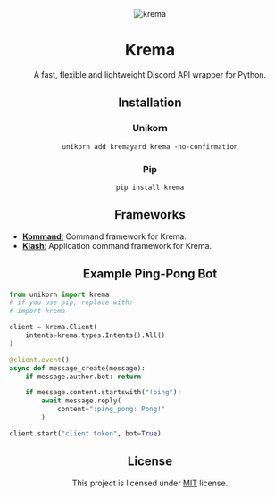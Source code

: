 <div align="center">
<img src="https://avatars.githubusercontent.com/u/87482214?s=256&v=4" alt="krema"/>
<h1>Krema</h1>
<p>A fast, flexible and lightweight Discord API wrapper for Python.</p>

## Installation

### Unikorn
`unikorn add kremayard krema -no-confirmation`

### Pip
`pip install krema`

## Frameworks
<div align="left">

- [**Kommand**:](https://github.com/kremayard/kommand) Command framework for Krema.
- [**Klash**:](https://github.com/kremayard/klash) Application command framework for Krema.

</div>

## Example Ping-Pong Bot

<div align="left">

```py
from unikorn import krema 
# if you use pip, replace with:
# import krema

client = krema.Client(
    intents=krema.types.Intents().All()
)

@client.event()
async def message_create(message):
    if message.author.bot: return

    if message.content.startswith("!ping"):
        await message.reply(
            content=":ping_pong: Pong!"
        )

client.start("client token", bot=True)
```

</div>

## License

This project is licensed under [MIT](https://opensource.org/licenses/MIT) license.

</div>
